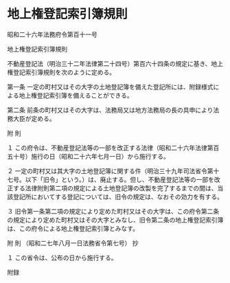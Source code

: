 # 地上権登記索引簿規則

昭和二十六年法務府令第百十一号

地上権登記索引簿規則

不動産登記法（明治三十二年法律第二十四号）第百六十四条の規定に基き、地上権登記索引簿規則を次のように定める。

第一条 一定の町村又はその大字の土地登記簿を備えた登記所には、附録様式による地上権登記索引簿を備えることができる。

第二条 前条の町村又はその大字は、法務局又は地方法務局の長の具申により法務大臣が定める。

附 則

１ この府令は、不動産登記法等の一部を改正する法律（昭和二十六年法律第百五十号）施行の日（昭和二十六年七月一日）から施行する。

２ 一定の町村又は其大字の土地登記簿に関する件（明治三十九年司法省令第十七号。以下「旧令」という。）は、廃止する。但し、不動産登記法等の一部を改正する法律附則第二項の規定による土地登記簿の改製を完了するまでの間は、当該登記所においてする登記については、旧令の規定は、なおその効力を有する。

３ 旧令第一条第二項の規定により定めた町村又はその大字は、この府令第二条の規定により定めた町村又はその大字とみなし、旧令第二条の地上権登記索引簿は、この府令による地上権登記索引簿とみなす。

附 則 （昭和二七年八月一日法務省令第七号） 抄

１ この省令は、公布の日から施行する。

附録

[](/./pict/S26F00401000111-001.pdf)

